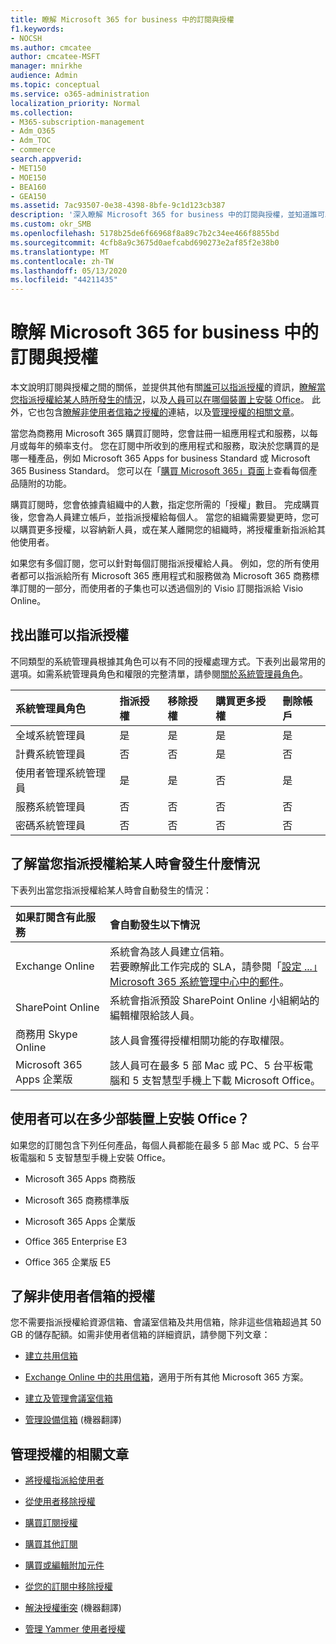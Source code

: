 ```yaml
---
title: 瞭解 Microsoft 365 for business 中的訂閱與授權
f1.keywords:
- NOCSH
ms.author: cmcatee
author: cmcatee-MSFT
manager: mnirkhe
audience: Admin
ms.topic: conceptual
ms.service: o365-administration
localization_priority: Normal
ms.collection:
- M365-subscription-management
- Adm_O365
- Adm_TOC
- commerce
search.appverid:
- MET150
- MOE150
- BEA160
- GEA150
ms.assetid: 7ac93507-0e38-4398-8bfe-9c1d123cb387
description: '深入瞭解 Microsoft 365 for business 中的訂閱與授權，並知道誰可以指派授權，以及當您指派授權給某人時會發生什麼情況。 '
ms.custom: okr_SMB
ms.openlocfilehash: 5178b25de6f66968f8a89c7b2c34ee466f8855bd
ms.sourcegitcommit: 4cfb8a9c3675d0aefcabd690273e2af85f2e38b0
ms.translationtype: MT
ms.contentlocale: zh-TW
ms.lasthandoff: 05/13/2020
ms.locfileid: "44211435"
---
```

# <a name="understand-subscriptions-and-licenses-in-microsoft-365-for-business"></a>瞭解 Microsoft 365 for business 中的訂閱與授權

本文說明訂閱與授權之間的關係，並提供其他有關[誰可以指派授權](#find-out-who-can-assign-licenses)的資訊，[瞭解當您指派授權給某人時所發生的情況](#understand-what-happens-when-you-assign-a-license-to-someone)，以及[人員可以在哪個裝置上安裝 Office](#how-many-devices-can-people-install-office-on)。 此外，它也包含[瞭解非使用者信箱之授權的](#understand-licenses-for-non-user-mailboxes)連結，以及[管理授權的相關文章](#articles-about-managing-licenses)。
  
當您為商務用 Microsoft 365 購買訂閱時，您會註冊一組應用程式和服務，以每月或每年的頻率支付。 您在訂閱中所收到的應用程式和服務，取決於您購買的是哪一種產品，例如 Microsoft 365 Apps for business Standard 或 Microsoft 365 Business Standard。 您可以在「[購買 Microsoft 365」頁面](https://products.office.com/compare-all-microsoft-office-products?&activetab=tab:primaryr1)上查看每個產品隨附的功能。 

購買訂閱時，您會依據貴組織中的人數，指定您所需的「授權」數目。 完成購買後，您會為人員建立帳戶，並指派授權給每個人。 當您的組織需要變更時，您可以購買更多授權，以容納新人員，或在某人離開您的組織時，將授權重新指派給其他使用者。 

如果您有多個訂閱，您可以針對每個訂閱指派授權給人員。 例如，您的所有使用者都可以指派給所有 Microsoft 365 應用程式和服務做為 Microsoft 365 商務標準訂閱的一部分，而使用者的子集也可以透過個別的 Visio 訂閱指派給 Visio Online。 

  
## <a name="find-out-who-can-assign-licenses"></a>找出誰可以指派授權

不同類型的系統管理員根據其角色可以有不同的授權處理方式。下表列出最常用的選項。如需系統管理員角色和權限的完整清單，請參閱[關於系統管理員角色](../../admin/add-users/about-admin-roles.md)。
  
|**系統管理員角色**|**指派授權**|**移除授權**|**購買更多授權**|**刪除帳戶**|
|:-----|:-----|:-----|:-----|:-----|
|全域系統管理員  <br/> |是  <br/> |是  <br/> |是  <br/> |是  <br/> |
|計費系統管理員  <br/> |否  <br/> |否  <br/> |是  <br/> |否  <br/> |
|使用者管理系統管理員  <br/> |是  <br/> |是  <br/> |否  <br/> |是  <br/> |
|服務系統管理員  <br/> |否  <br/> |否  <br/> |否  <br/> |否  <br/> |
|密碼系統管理員  <br/> |否  <br/> |否  <br/> |否  <br/> |否  <br/> |
   
## <a name="understand-what-happens-when-you-assign-a-license-to-someone"></a>了解當您指派授權給某人時會發生什麼情況

下表列出當您指派授權給某人時會自動發生的情況：
  
|**如果訂閱含有此服務**|**會自動發生以下情況**|
|:-----|:-----|
|Exchange Online  <br/> |系統會為該人員建立信箱。  <br/> 若要瞭解此工作完成的 SLA，請參閱「[設定 ...」Microsoft 365 系統管理中心中的郵件](https://support.microsoft.com/help/2635238/setting-up-messages-in-the-office-365-admin-center)。 |
|SharePoint Online  <br/> |系統會指派預設 SharePoint Online 小組網站的編輯權限給該人員。  <br/> |
|商務用 Skype Online  <br/> |該人員會獲得授權相關功能的存取權限。  <br/> |
|Microsoft 365 Apps 企業版  <br/> |該人員可在最多 5 部 Mac 或 PC、5 台平板電腦和 5 支智慧型手機上下載 Microsoft Office。  <br/> |
   
## <a name="how-many-devices-can-people-install-office-on"></a>使用者可以在多少部裝置上安裝 Office？

如果您的訂閱包含下列任何產品，每個人員都能在最多 5 部 Mac 或 PC、5 台平板電腦和 5 支智慧型手機上安裝 Office。
  
- Microsoft 365 Apps 商務版
    
- Microsoft 365 商務標準版
    
- Microsoft 365 Apps 企業版
    
- Office 365 Enterprise E3
    
- Office 365 企業版 E5
    
## <a name="understand-licenses-for-non-user-mailboxes"></a>了解非使用者信箱的授權

您不需要指派授權給資源信箱、會議室信箱及共用信箱，除非這些信箱超過其 50 GB 的儲存配額。如需非使用者信箱的詳細資訊，請參閱下列文章：
  
- [建立共用信箱](../../admin/email/create-a-shared-mailbox.md)
    
- [Exchange Online 中的共用信箱](https://go.microsoft.com/fwlink/p/?linkid=847433)，適用于所有其他 Microsoft 365 方案。 
    
- [建立及管理會議室信箱](https://go.microsoft.com/fwlink/p/?linkid=847434)
    
- [管理設備信箱](https://go.microsoft.com/fwlink/p/?linkid=847435) (機器翻譯)
    
## <a name="articles-about-managing-licenses"></a>管理授權的相關文章

- [將授權指派給使用者](../../admin/manage/assign-licenses-to-users.md)
    
- [從使用者移除授權](../../admin/manage/remove-licenses-from-users.md)
    
- [購買訂閱授權](buy-licenses.md)
    
- [購買其他訂閱](../buy-another-subscription.md)
    
- [購買或編輯附加元件](../buy-or-edit-an-add-on.md)
    
- [從您的訂閱中移除授權](remove-licenses-from-subscription.md)
    
- [解決授權衝突](../../admin/manage/resolve-license-conflicts.md) (機器翻譯)
    
- [管理 Yammer 使用者授權](https://docs.microsoft.com/yammer/manage-yammer-users/manage-yammer-licenses-in-office-365)
